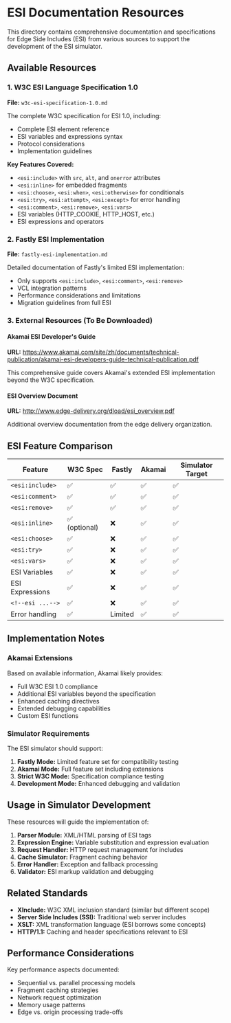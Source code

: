 # ESI Documentation Resources

This directory contains comprehensive documentation and specifications for Edge Side Includes (ESI) from various sources to support the development of the ESI simulator.

## Available Resources

### 1. W3C ESI Language Specification 1.0
**File:** `w3c-esi-specification-1.0.md`

The complete W3C specification for ESI 1.0, including:
- Complete ESI element reference
- ESI variables and expressions syntax
- Protocol considerations
- Implementation guidelines

**Key Features Covered:**
- `<esi:include>` with `src`, `alt`, and `onerror` attributes
- `<esi:inline>` for embedded fragments
- `<esi:choose>`, `<esi:when>`, `<esi:otherwise>` for conditionals
- `<esi:try>`, `<esi:attempt>`, `<esi:except>` for error handling
- `<esi:comment>`, `<esi:remove>`, `<esi:vars>`
- ESI variables (HTTP_COOKIE, HTTP_HOST, etc.)
- ESI expressions and operators

### 2. Fastly ESI Implementation
**File:** `fastly-esi-implementation.md`

Detailed documentation of Fastly's limited ESI implementation:
- Only supports `<esi:include>`, `<esi:comment>`, `<esi:remove>`
- VCL integration patterns
- Performance considerations and limitations
- Migration guidelines from full ESI

### 3. External Resources (To Be Downloaded)

#### Akamai ESI Developer's Guide
**URL:** https://www.akamai.com/site/zh/documents/technical-publication/akamai-esi-developers-guide-technical-publication.pdf

This comprehensive guide covers Akamai's extended ESI implementation beyond the W3C specification.

#### ESI Overview Document
**URL:** http://www.edge-delivery.org/dload/esi_overview.pdf

Additional overview documentation from the edge delivery organization.

## ESI Feature Comparison

| Feature | W3C Spec | Fastly | Akamai | Simulator Target |
|---------|----------|--------|---------|------------------|
| `<esi:include>` | ✅ | ✅ | ✅ | ✅ |
| `<esi:comment>` | ✅ | ✅ | ✅ | ✅ |
| `<esi:remove>` | ✅ | ✅ | ✅ | ✅ |
| `<esi:inline>` | ✅ (optional) | ❌ | ✅ | ✅ |
| `<esi:choose>` | ✅ | ❌ | ✅ | ✅ |
| `<esi:try>` | ✅ | ❌ | ✅ | ✅ |
| `<esi:vars>` | ✅ | ❌ | ✅ | ✅ |
| ESI Variables | ✅ | ❌ | ✅ | ✅ |
| ESI Expressions | ✅ | ❌ | ✅ | ✅ |
| `<!--esi ...-->` | ✅ | ❌ | ✅ | ✅ |
| Error handling | ✅ | Limited | ✅ | ✅ |

## Implementation Notes

### Akamai Extensions
Based on available information, Akamai likely provides:
- Full W3C ESI 1.0 compliance
- Additional ESI variables beyond the specification
- Enhanced caching directives
- Extended debugging capabilities
- Custom ESI functions

### Simulator Requirements
The ESI simulator should support:
1. **Fastly Mode:** Limited feature set for compatibility testing
2. **Akamai Mode:** Full feature set including extensions
3. **Strict W3C Mode:** Specification compliance testing
4. **Development Mode:** Enhanced debugging and validation

## Usage in Simulator Development

These resources will guide the implementation of:

1. **Parser Module:** XML/HTML parsing of ESI tags
2. **Expression Engine:** Variable substitution and expression evaluation
3. **Request Handler:** HTTP request management for includes
4. **Cache Simulator:** Fragment caching behavior
5. **Error Handler:** Exception and fallback processing
6. **Validator:** ESI markup validation and debugging

## Related Standards

- **XInclude:** W3C XML inclusion standard (similar but different scope)
- **Server Side Includes (SSI):** Traditional web server includes
- **XSLT:** XML transformation language (ESI borrows some concepts)
- **HTTP/1.1:** Caching and header specifications relevant to ESI

## Performance Considerations

Key performance aspects documented:
- Sequential vs. parallel processing models
- Fragment caching strategies
- Network request optimization
- Memory usage patterns
- Edge vs. origin processing trade-offs 